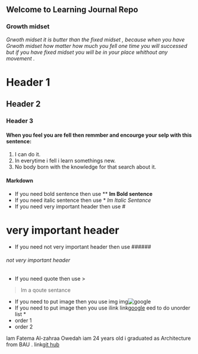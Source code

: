 ## Welcome to Learning Journal Repo
### Growth midset
*Grwoth midset it is butter than the fixed midset , because when you have Grwoth midset how matter how much you fell one time you will successed but if you have fixed midset you will be in your place whithout any movement .*
# Header 1
## Header 2
### Header 3
#### When you feel you are fell then remmber and encourge your selp with this sentence:
1. I can do it.
2. In everytime i fell i learn somethings new.
3. No body born with the knowledge for that search about it.


#### Markdown
* If you need bold sentence then use **
**Im Bold sentence**
* If you need italic sentence then use *
*Im Italic Sentance*
* If you need very important header then use #
# very important header
* If you need not very important header then use ######
###### not very important header
* If you need quote then use > 
> Im a qoute sentance
* If you need to put image then you use img![]()
img![google](https://upload.wikimedia.org/wikipedia/commons/thumb/a/a5/Google_Chrome_icon_%28September_2014%29.svg/768px-Google_Chrome_icon_%28September_2014%29.svg.png)
* If you need to put image then you use ilink[]()
link[google](https://www.google.com/)
eed to do unorder list *
* order 1
* order 2


Iam Fatema Al-zahraa Owedah iam 24 years old  i graduated as Architecture from BAU .
link[git hub](https://github.com/fatemaowedah)

